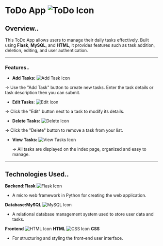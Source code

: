 # ToDo App ![ToDo Icon](https://img.icons8.com/fluency-systems-filled/50/ffffff/todo-list.png)

## Overview..
This ToDo App allows users to manage their daily tasks effectively. Built using **Flask**, **MySQL**, and **HTML**, it provides features such as task addition, deletion, editing, and user authentication.

---

### Features..

- **Add Tasks:** ![Add Task Icon](https://img.icons8.com/fluency-systems-filled/48/ffffff/add.png)  

 -> Use the "Add Task" button to create new tasks. Enter the task details or task description then you can submit.
- **Edit Tasks:** ![Edit Icon](https://img.icons8.com/fluency-systems-filled/48/ffffff/edit.png) 
 
 -> Click the "Edit" button next to a task to modify its details.
- **Delete Tasks:** ![Delete Icon](https://img.icons8.com/fluency-systems-filled/48/ffffff/trash.png)  
 
 -> Click the "Delete" button to remove a task from your list. 
- **View Tasks:** ![View Tasks Icon](https://img.icons8.com/fluency-systems-filled/48/ffffff/view.png)  
 
  -> All tasks are displayed on the index page, organized and easy to manage.

---

## Technologies Used..


**Backend:Flask**
![Flask Icon](https://img.icons8.com/ios-filled/50/000000/flask.png)
 - A micro web framework in Python for creating the web application.
   
 **Database:MySQL**
![MySQL Icon](https://img.icons8.com/fluency-systems-filled/48/ffffff/mysql.png)  
 - A relational database management system used to store user data and tasks.

**Frontend**
![HTML Icon](https://img.icons8.com/color/50/000000/html-5.png) **HTML**
![CSS Icon](https://img.icons8.com/color/50/000000/css3.png)  **CSS**
 - For structuring and styling the front-end user interface.



